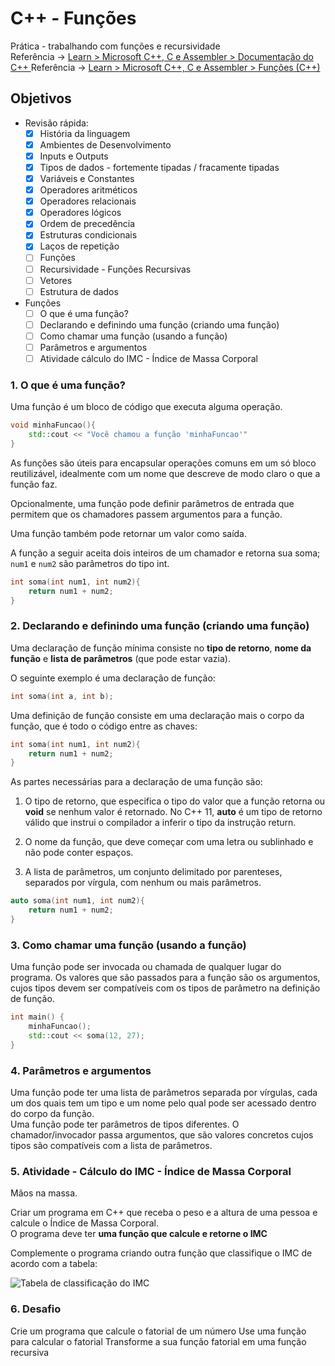 # C++ - Funções
Prática - trabalhando com funções e recursividade  
Referência -> [Learn > Microsoft C++, C e Assembler > Documentação do C++ ](https://learn.microsoft.com/pt-br/cpp/cpp/?view=msvc-170)
Referência -> [Learn > Microsoft C++, C e Assembler > Funções (C++) ](https://learn.microsoft.com/pt-br/cpp/cpp/functions-cpp?view=msvc-170)

## Objetivos
- Revisão rápida:
    - [X] História da linguagem
	- [X] Ambientes de Desenvolvimento
	- [X] Inputs e Outputs
	- [X] Tipos de dados - fortemente tipadas / fracamente tipadas
	- [X] Variáveis e Constantes
	- [X] Operadores aritméticos
	- [X] Operadores relacionais
	- [X] Operadores lógicos
	- [X] Ordem de precedência
	- [X] Estruturas condicionais
	- [X] Laços de repetição
    - [ ] Funções
	- [ ] Recursividade - Funções Recursivas
	- [ ] Vetores
	- [ ] Estrutura de dados

- Funções
    - [ ] O que é uma função?
    - [ ] Declarando e definindo uma função (criando uma função)
    - [ ] Como chamar uma função (usando a função)
    - [ ] Parâmetros e argumentos
    - [ ] Atividade cálculo do IMC - Índice de Massa Corporal

### 1. O que é uma função?
Uma função é um bloco de código que executa alguma operação.
```c++
void minhaFuncao(){
    std::cout << "Você chamou a função 'minhaFuncao'"
}
```

As funções são úteis para encapsular operações comuns em um só bloco reutilizável, idealmente com um nome que descreve de modo claro o que a função faz.

Opcionalmente, uma função pode definir parâmetros de entrada que permitem que os chamadores passem argumentos para a função.

Uma função também pode retornar um valor como saída.

A função a seguir aceita dois inteiros de um chamador e retorna sua soma; `num1` e `num2` são parâmetros do tipo int.
```c++
int soma(int num1, int num2){
    return num1 + num2;
}
```

### 2. Declarando e definindo uma função (criando uma função)
Uma declaração de função mínima consiste no **tipo de retorno**, **nome da função** e **lista de parâmetros** (que pode estar vazia).

O seguinte exemplo é uma declaração de função:
```c++
int soma(int a, int b);
```

Uma definição de função consiste em uma declaração mais o corpo da função, que é todo o código entre as chaves:
```c++
int soma(int num1, int num2){
    return num1 + num2;
}
```

As partes necessárias para a declaração de uma função são:

1. O tipo de retorno, que especifica o tipo do valor que a função retorna ou __void__ se nenhum valor é retornado. No C++ 11, **auto** é um tipo de retorno válido que instrui o compilador a inferir o tipo da instrução return.

2. O nome da função, que deve começar com uma letra ou sublinhado e não pode conter espaços.

3. A lista de parâmetros, um conjunto delimitado por parenteses, separados por vírgula, com nenhum ou mais parâmetros.

```c++
auto soma(int num1, int num2){
    return num1 + num2;
}
```

### 3. Como chamar uma função (usando a função)
Uma função pode ser invocada ou chamada de qualquer lugar do programa. Os valores que são passados para a função são os argumentos, cujos tipos devem ser compatíveis com os tipos de parâmetro na definição de função.

```c++
int main() {
    minhaFuncao();
    std::cout << soma(12, 27);
}
```

### 4. Parâmetros e argumentos
Uma função pode ter uma lista de parâmetros separada por vírgulas, cada um dos quais tem um tipo e um nome pelo qual pode ser acessado dentro do corpo da função.  
Uma função pode ter parâmetros de tipos diferentes. O chamador/invocador passa argumentos, que são valores concretos cujos tipos são compatíveis com a lista de parâmetros.

### 5. Atividade - Cálculo do IMC - Índice de Massa Corporal
Mãos na massa.

Criar um programa em C++ que receba o peso e a altura de uma pessoa e calcule o Índice de Massa Corporal.  
O programa deve ter **uma função que calcule e retorne o IMC**  

Complemente o programa criando outra função que classifique o IMC de acordo com a tabela:

![Tabela de classificação do IMC](https://www.drrogermoura.com.br/images/artigos/tabela-imc.png)

### 6. Desafio
Crie um programa que calcule o fatorial de um número
Use uma função para calcular o fatorial
Transforme a sua função fatorial em uma função recursiva